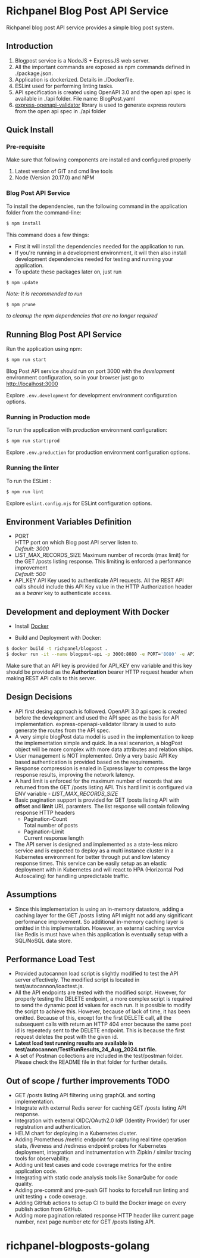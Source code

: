 # Richpanel Blog Post API Service

Richpanel blog post API service provides a simple blog post system.

## Introduction

1. Blogpost service is a NodeJS + ExpressJS web server.
2. All the important commands are exposed as npm commands defined in ./package.json.
3. Application is dockerized. Details in ./Dockerfile.
4. ESLint used for performing linting tasks.
5. API specification is created using OpenAPI 3.0 and the open api spec is available in ./api folder. File name: BlogPost.yaml
6. [express-openapi-validator](https://github.com/cdimascio/express-openapi-validator) library is used to generate express routers from the open api spec in ./api folder

## Quick Install

### Pre-requisite

Make sure that following components are installed and configured properly

1. Latest version of GIT and cmd line tools
2. Node (Version 20.17.0) and NPM

### Blog Post API Service

To install the dependencies, run the following command in the application folder from the command-line:

```bash
$ npm install
```

This command does a few things:
* First it will install the dependencies needed for the application to run.
* If you're running in a development environment, it will then also install development dependencies needed for testing and running your application.
* To update these packages later on, just run 

```bash
$ npm update
```


*Note: It is recommended to run*

```
$ npm prune
```

*to cleanup the npm dependencies that are no longer required*

## Running Blog Post API Service

Run the application using npm:

```bash
$ npm run start
```

Blog Post API service should run on port 3000 with the *development* environment configuration, so in your browser just go to [http://localhost:3000](http://localhost:3000)

Explore `.env.development` for development environment configuration options.

### Running in Production mode
To run the application with *production* environment configuration:

```bash
$ npm run start:prod
```

Explore `.env.production` for production environment configuration options.

### Running the linter
To run the ESLint :

```bash
$ npm run lint
```

Explore `eslint.config.mjs` for ESLint configuration options.

## Environment Variables Definition

- PORT  
  HTTP port on which Blog post API server listen to.  
  *Default: 3000*
- LIST_MAX_RECORDS_SIZE
  Maximum number of records (max limit) for the GET /posts listing response. This limiting is enforced a performance improvement  
  *Default: 500*
- API_KEY
  API Key used to authenticate API requests. All the REST API calls should include this API Key value in the HTTP Authorization header as a *bearer* key to authenticate access.

## Development and deployment With Docker

* Install [Docker](https://docs.docker.com/installation/#installation)

* Build and Deployment with Docker:
```bash
$ docker build -t richpanel/blogpost .
$ docker run -it --name blogpost-api -p 3000:8080 -e PORT='8080' -e API_KEY='<api_key>' richpanel/blogpost
```
Make sure that an API key is provided for API_KEY env variable and this key should be provided as the **Authorization** bearer HTTP request header when making REST API calls to this server.

## Design Decisions

* API first desing approach is followed. OpenAPI 3.0 api spec is created before the development and used the API spec as the basis for API implementation. express-openapi-validator library is used to auto generate the routes from the API spec.
* A very simple blogPost data model is used in the implementation to keep the implementation simple and quick. In a real scenarion, a blogPost object will be more complex with more data attributes and relation ships.
* User management is NOT implemented. Only a very basic API Key based authentication is provided based on the requirements.
* Response compression is enaled in Express layer to compress the large response results, improving the network latency.
* A hard limit is enforced for the maximum number of records that are returned from the GET /posts listing API. This hard limit is configured via ENV variable - *LIST_MAX_RECORDS_SIZE*
* Basic pagination support is provided for GET /posts listing API with **offset** and **limit** URL paramters. The list response will contain following response HTTP headers
    - Pagination-Count  
      Total number of posts
    - Pagination-Limit  
      Current response length
* The API server is designed and implemented as a state-less micro service and is expected to deploy as a multi instance cluster in a Kubernetes environment for better through put and low latency response times. This service can be easily setup as an elastic deployment with in Kubernetes and will react to HPA (Horizontal Pod Autoscaling) for handling unpredictable traffic.

## Assumptions

* Since this implementation is using an in-memory datastore, adding a caching layer for the GET /posts listing API might not add any significant performance improvement. So additional in-memory caching layer is omitted in this implementation. However, an external caching service like Redis is must have when this application is eventually setup with a SQL/NoSQL data store.

## Performance Load Test

* Provided autocannon load script is slightly modified to test the API server effectively. The modified script is located in test/autocannon/loadtest.js.
* All the API endpoints are tested with the modified script. However, for properly testing the DELETE endpoint, a more complex script is required to send the dynamic post id values for each run. It is possible to modify the script to achieve this. However, because of lack of time, it has been omitted. Because of this, except for the first DELETE call, all the subsequent calls with return an HTTP 404 error because the same post id is repeatedy sent to the DELETE endpoint. This is because the first request deletes the post with the given id.
* **Latest load test running results are available in test/autocannon/TestRunResults_24_Aug_2024.txt file.**
* A set of Postman collections are included in the test/postman folder. Please check the README file in that folder for further details.

## Out of scope / further improvements TODO

* GET /posts listing API filtering using graphQL and sorting implementation.
* Integrate with external Redis server for caching GET /posts listing API response.
* Integration with external OIDC/OAuth2.0 IdP (Identity Provider) for user registration and authentication.
* HELM chart for deploying in a Kubernetes cluster.
* Adding Prometheus /metric endpoint for capturing real time operation stats, /liveness and /rediness endpoint probes for Kubernetes deployment, integration and instrumentation with Zipkin / similar tracing tools for observability.
* Adding unit test cases and code coverage metrics for the entire application code.
* Integrating with static code analysis tools like SonarQube for code quality.
* Adding pre-commit and pre-push GIT hooks to forcefull run linting and unit testing + code coverage.
* Adding GitHub actions to setup CI to build the Docker image on every publish action from GitHub.
* Adding more pagination related response HTTP header like current page number, next page number etc for GET /posts listing API.
# richpanel-blogposts-golang
